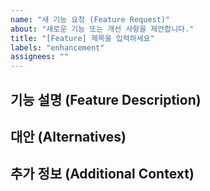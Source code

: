 ```yaml
---
name: "새 기능 요청 (Feature Request)"
about: "새로운 기능 또는 개선 사항을 제안합니다."
title: "[Feature] 제목을 입력하세요"
labels: "enhancement"
assignees: ""
---
```


## 기능 설명 (Feature Description)
<!-- 제안하고자 하는 기능 또는 개선 사항에 대해 설명해주세요. 왜 이 기능이 필요한지와 사용자가 어떤 이점을 얻을 수 있는지 포함해주세요. -->

## 대안 (Alternatives)
<!-- 이 기능에 대한 대안을 제시해주세요. 현재 기능을 개선할 수 있는 다른 방법이 있다면 설명해주세요. -->

## 추가 정보 (Additional Context)
<!-- 기능 요청에 대한 추가적인 정보나 관련된 스크린샷이 있다면 추가해주세요. -->
